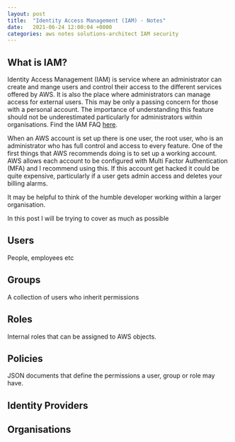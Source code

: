```yaml
---
layout: post
title:  "Identity Access Management (IAM) - Notes"
date:   2021-06-24 12:00:04 +0000
categories: aws notes solutions-architect IAM security
---
```


## What is IAM?

Identity Access Management (IAM) is service where an administrator can create and mange users and control their access to the different services offered by AWS. It is also the place where administrators can manage access for external users. This may be only a passing concern for those with a personal account. The importance of understanding this feature should not be underestimated particularly for administrators within organisations. Find the IAM FAQ [here](https://aws.amazon.com/iam/faqs/).

When an AWS account is set up there is one user, the root user, who is an administrator who has full control and access to every feature. One of the first things that AWS recommends doing is to set up a working account. AWS allows each account to be configured with Multi Factor Authentication (MFA) and I recommend using this. If this account get hacked it could be quite expensive, particularly if a user gets admin access and deletes your billing alarms.

It may be helpful to think of the humble developer working within a larger organisation.  

In this post I will be trying to cover as much as possible 

## Users
People, employees etc

## Groups

A collection of users who inherit permissions

## Roles

Internal roles that can be assigned to AWS objects.

## Policies

JSON documents that define the permissions a user, group or role may have.

## Identity Providers



## Organisations
